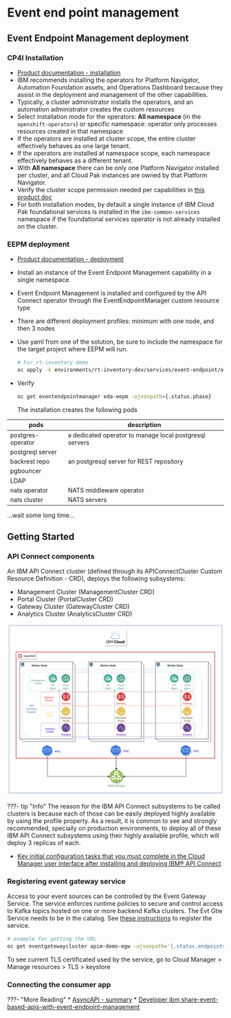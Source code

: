 # Event end point management


## Event Endpoint Management deployment

### CP4I Installation

* [Product documentation - installation](https://www.ibm.com/docs/en/SSGT7J_21.4/install/install.html)
* IBM recommends installing the operators for Platform Navigator, Automation Foundation assets, and Operations Dashboard because they assist in the deployment and management of the other capabilities.
* Typically, a cluster administrator installs the operators, and an automation administrator creates the custom resources
* Select installation mode for the operators: **All namespace** (in the `openshift-operators`) or specific namespace: operator only processes resources created in that namespace
* If the operators are installed at cluster scope, the entire cluster effectively behaves as one large tenant.
* If the operators are installed at namespace scope, each namespace effectively behaves as a different tenant.
* With **All namespace** there can be only one Platform Navigator installed per cluster, and all Cloud Pak instances are owned by that Platform Navigator.
* Verify the cluster scope permission needed per capabilities in [this product doc](https://www.ibm.com/docs/en/cloud-paks/cp-integration/2021.4?topic=reference-cluster-scoped-permissions)
* For both installation modes, by default a single instance of IBM Cloud Pak foundational services is installed in the `ibm-common-services` namespace if the foundational services operator is not already installed on the cluster.

### EEPM deployment

* [Product documentation - deployment](https://www.ibm.com/docs/en/cloud-paks/cp-integration/2021.4?topic=capabilities-event-endpoint-management-deployment)
* Install an instance of the Event Endpoint Management capability in a single namespace.
* Event Endpoint Management is installed and configured by the API Connect operator through the EventEndpointManager custom resource type
* There are different deployment profiles: minimum with one node, and then 3 nodes 
* Use yaml from one of the solution, be sure to include the namespace for the target project where EEPM will run.

    ```sh
    # For rt-inventory demo
    oc apply -k environments/rt-inventory-dev/services/event-endpoint/overlays
    ```

* Verify

    ```sh
    oc get eventendpointmanager eda-eepm -ojsonpath={.status.phase}
    ```

    The installation creates the following pods
    
| pods | description |
| ---  |  --- |
| postgres-operator| a dedicated operator to manage local postgresql servers |
| postgreql server | |
| backrest repo | an postgresql server for REST  repository |
| pgbouncer | |
| LDAP | | 
| nats operator | NATS middleware operator| 
| nats cluster | NATS servers |


...wait some long time...

## Getting Started

### API Connect components

An IBM API Connect cluster (defined through its APIConnectCluster Custom Resource Definition - CRD), deploys the following subsystems:

* Management Cluster (ManagementCluster CRD)
* Portal Cluster (PortalCluster CRD)
* Gateway Cluster (GatewayCluster CRD)
* Analytics Cluster (AnalyticsCluster CRD)

![](./images/apic-subsystems.png)

???- tip "Info"
    The reason for the IBM API Connect subsystems to be called clusters is because each of those can be easily deployed highly available by using the profile property. As a result, it is common to see and strongly recommended, specially on production environments, to deploy all of these IBM API Connect subsystems using their highly available profile, which will deploy 3 replicas of each.

* [Key initial configuration tasks that you must complete in the Cloud Manager user interface after installing and deploying IBM® API Connect](https://www.ibm.com/docs/en/api-connect/10.0.x?topic=environment-cloud-manager-configuration-checklist)

### Registering event gateway service

Access to your event sources can be controlled by the Event Gateway Service. The service enforces runtime policies to secure and control access to Kafka topics hosted on one or more backend Kafka clusters.
The Evt Gtw Service needs to be in the catalog. See [these instructions](https://www.ibm.com/docs/en/cloud-paks/cp-integration/2021.4?topic=sources-registering-event-gateway-service) to register the service.

```sh
# example for getting the URL
oc get eventgatewaycluster apim-demo-egw -ojsonpath='{.status.endpoints[?(@.name=="eventGateway")].uri}'
```

To see current TLS certificated used by the service, go to Cloud Manager > Manage resources > TLS > keystore

### Connecting the consumer app


???- "More Reading"
    * [AsyncAPI - summary](https://ibm-cloud-architecture.github.io/refarch-eda/patterns/api-mgt/#support-for-async-api)
    * [Developer ibm share-event-based-apis-with-event-endpoint-management](https://developer.ibm.com/patterns/share-event-based-apis-with-event-endpoint-management/?mhsrc=ibmsearch_a&mhq=event%20endpoint)